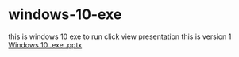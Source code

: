 # windows-10-exe
this is windows 10 exe ​​to run click view presentation this is version 1
[Windows 10 .exe .pptx](https://github.com/bravlermax0/windows-10-exe/files/11540450/Windows.10.exe.pptx)
